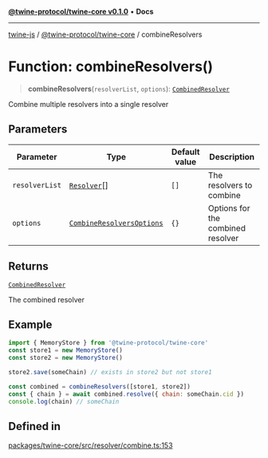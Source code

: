 [**@twine-protocol/twine-core v0.1.0**](../index.md) • **Docs**

***

[twine-js](../../../index.md) / [@twine-protocol/twine-core](../index.md) / combineResolvers

# Function: combineResolvers()

> **combineResolvers**(`resolverList`, `options`): [`CombinedResolver`](../interfaces/CombinedResolver.md)

Combine multiple resolvers into a single resolver

## Parameters

| Parameter | Type | Default value | Description |
| ------ | ------ | ------ | ------ |
| `resolverList` | [`Resolver`](../interfaces/Resolver.md)[] | `[]` | The resolvers to combine |
| `options` | [`CombineResolversOptions`](../type-aliases/CombineResolversOptions.md) | `{}` | Options for the combined resolver |

## Returns

[`CombinedResolver`](../interfaces/CombinedResolver.md)

The combined resolver

## Example

```js
import { MemoryStore } from '@twine-protocol/twine-core'
const store1 = new MemoryStore()
const store2 = new MemoryStore()

store2.save(someChain) // exists in store2 but not store1

const combined = combineResolvers([store1, store2])
const { chain } = await combined.resolve({ chain: someChain.cid })
console.log(chain) // someChain
```

## Defined in

[packages/twine-core/src/resolver/combine.ts:153](https://github.com/twine-protocol/twine-js/blob/3800995f9c83f4f5711bcf3062ea754a1e4448ce/packages/twine-core/src/resolver/combine.ts#L153)
